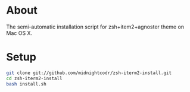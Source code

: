 # About
The semi-automatic installation script for zsh+item2+agnoster theme on Mac OS X.

# Setup
```bash
git clone git://github.com/midnightcodr/zsh-iterm2-install.git
cd zsh-iterm2-install
bash install.sh

```
